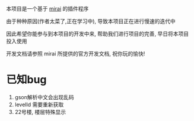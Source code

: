 本项目是一个基于 [mirai](https://github.com/mamoe/mirai) 的插件程序

由于种种原因(作者太菜了,正在学习中), 导致本项目正在进行慢速的迭代中

因此希望你能参与到本项目的开发中来, 帮助我们进行项目的完善, 早日将本项目投入使用

开发文档请参照 mirai 所提供的官方开发文档, 祝你玩的愉快!

# 已知bug
1. gson解析中文会出现乱码
2. levelId 需要重新获取
3. 22号楼, 楼层特殊显示
